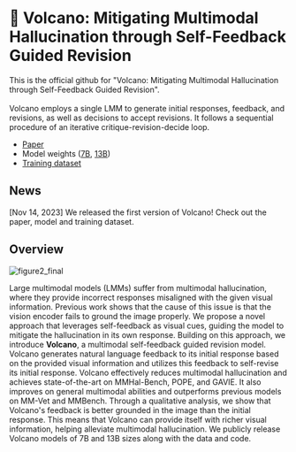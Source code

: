 # 🌋 Volcano: Mitigating Multimodal Hallucination through Self-Feedback Guided Revision
This is the official github for "Volcano: Mitigating Multimodal Hallucination through Self-Feedback Guided Revision". <br><br>
Volcano employs a single LMM to generate initial responses, feedback, and revisions, as well as decisions to accept revisions. It follows a sequential procedure of an iterative critique-revision-decide loop. <br>
- [Paper]() <br>
- Model weights ([7B](https://huggingface.co/kaist-ai/volcano-7b), [13B](https://huggingface.co/kaist-ai/volcano-13b))
- [Training dataset](https://huggingface.co/datasets/kaist-ai/volcano-train)
## News
\[Nov 14, 2023\] We released the first version of Volcano! Check out the paper, model and training dataset.
## Overview
![figure2_final](https://github.com/kaistAI/Volcano/assets/72010172/267b2ba6-3895-4e46-9be3-e8a0bee984eb)

Large multimodal models (LMMs) suffer from multimodal hallucination, where they provide incorrect responses misaligned with the given visual information. Previous work shows that the cause of this issue is that the vision encoder fails to ground the image properly. We propose a novel approach that leverages self-feedback as visual cues, guiding the model to mitigate the hallucination in its own response. Building on this approach, we introduce **Volcano**, a multimodal self-feedback guided revision model. Volcano generates natural language feedback to its initial response based on the provided visual information and utilizes this feedback to self-revise its initial response. Volcano effectively reduces multimodal hallucination and achieves state-of-the-art on MMHal-Bench, POPE, and GAVIE. It also improves on general multimodal abilities and outperforms previous models on MM-Vet and MMBench. Through a qualitative analysis, we show that Volcano's feedback is better grounded in the image than the initial response. This means that Volcano can provide itself with richer visual information, helping alleviate multimodal hallucination. We publicly release Volcano models of 7B and 13B sizes along with the data and code.
